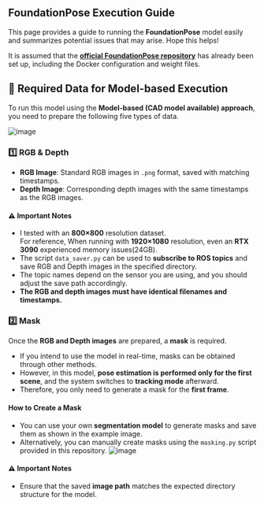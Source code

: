 ## FoundationPose Execution Guide

This page provides a guide to running the **FoundationPose** model easily and summarizes potential issues that may arise. Hope this helps!

It is assumed that the **[official FoundationPose repository](https://github.com/NVlabs/FoundationPose)** has already been set up, including the Docker configuration and weight files.

## 📂 Required Data for Model-based Execution

To run this model using the **Model-based (CAD model available) approach**, you need to prepare the following five types of data.

![image](https://github.com/user-attachments/assets/847fd22c-90b3-485a-8245-e68b2a9a8b5b)

### 1️⃣ RGB & Depth
- **RGB Image**: Standard RGB images in `.png` format, saved with matching timestamps.
- **Depth Image**: Corresponding depth images with the same timestamps as the RGB images.

#### ⚠️ Important Notes
- I tested with an **800×800** resolution dataset.  
  For reference, When running with **1920×1080** resolution, even an **RTX 3090** experienced memory issues(24GB). 
- The script `data_saver.py` can be used to **subscribe to ROS topics** and save RGB and Depth images in the specified directory.
- The topic names depend on the sensor you are using, and you should adjust the save path accordingly.
- **The RGB and depth images must have identical filenames and timestamps.**


### 2️⃣ Mask

Once the **RGB and Depth images** are prepared, a **mask** is required. 

- If you intend to use the model in real-time, masks can be obtained through other methods.
- However, in this model, **pose estimation is performed only for the first scene**, and the system switches to **tracking mode** afterward.
- Therefore, you only need to generate a mask for the **first frame**.

#### How to Create a Mask
- You can use your own **segmentation model** to generate masks and save them as shown in the example image.
- Alternatively, you can manually create masks using the `masking.py` script provided in this repository.
![image](https://github.com/user-attachments/assets/9d83059d-fffd-471c-b408-de3b7d3af349)

#### ⚠️ Important Notes
- Ensure that the saved **image path** matches the expected directory structure for the model.
